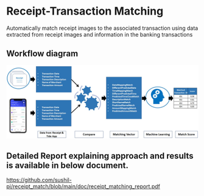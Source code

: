 # Receipt-Transaction Matching
Automatically match receipt images to the associated transaction using data extracted from receipt images and information in the banking transactions

## Workflow diagram
![alt text](https://github.com/sushil-pi/receipt_match/blob/main/images/workflow_diagram.jpg)


## Detailed Report explaining approach and results is available in below document.
https://github.com/sushil-pi/receipt_match/blob/main/doc/receipt_matching_report.pdf
